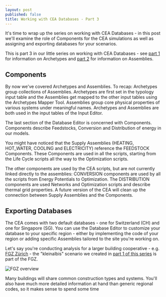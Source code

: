 ```yaml
---
layout: post
published: false
title: Working with CEA Databases - Part 3
---
```


It's time to wrap up the series on working with CEA Databases - in this post we'll examine the role of Components for the CEA simulations as well as assigning and exporting databases for your scenarios.

<!--more-->

This is part 3 in our little series on working with CEA Databases - see [part 1](/cea-databases-part-1) for information on Archetypes and [part 2](/cea-databases-part-2) for information on Assemblies.

## Components

By now we've covered Archetypes and Assemblies. To recap: Archetypes group collections of Assemblies. Archetypes are first set in the typology input table and the Assemblies get mapped to the other input tables using the Archetypes Mapper Tool. Assemblies group core physical properties of various systems under meaningful names. Archetypes and Assemblies are both used in the input tables of the Input Editor.

The last section of the Database Editor is concerned with Components. Components describe Feedstocks, Conversion and Distribution of energy in our models.

You might have noticed that the Supply Assemblies (HEATING, HOT_WATER, COOLING and ELECTRICITY) reference the FEEDSTOCK Components. These Components are used in all the scripts, starting from the Life Cycle scripts all the way to the Optimization scripts.

The other components are used by the CEA scripts, but are not currently linked directly to the assemblies: CONVERSION components are used by all the scripts from Energy Potentials to Optimization. The DISTRIBUTION components are used Networks and Optimization scripts and describe thermal grid properties. A future version of the CEA will clean up the connection between Supply Assemblies and the Components.  

## Exporting Databases

The CEA comes with two default databases - one for Switzerland (CH) and one for Singapore (SG). You can use the Database Editor to customize your database to your specific region - either by implementing the code of your region or adding specific Assemblies tailored to the site you're working on.

Let's say you're conducting analysis for a larger building cooperative - e.g. [FGZ Zürich](https://fgzzh.ch/) - the "kleinalbis" scenario we created in [part 1 of this series](/cea-databases-part-1) is part of the FGZ.

![FGZ overview](https://fgzzh.ch/zh/assets/uploads/2019/10/fgz_siedlungen1.jpg)

Many buildings will share common construction types and systems. You'll also have much more detailed information at hand than generic regional codes, so it makes sense to spend some time 
